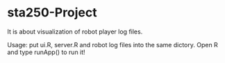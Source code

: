 sta250-Project
==============

It is about visualization of robot player log files.

Usage: put ui.R, server.R and robot log files into the same dictory. Open R and type runApp() to run it!
